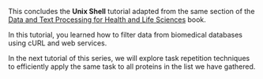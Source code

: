 This concludes the  **Unix Shell**  tutorial adapted from the same section of the [Data and Text Processing for Health and Life Sciences](https://labs.rd.ciencias.ulisboa.pt/book/) book.


In this tutorial, you learned how to filter data from biomedical databases using cURL and web services.

In the next tutorial of this series, we will explore task repetition techniques to efficiently apply the same task to all proteins in the list we have gathered.




